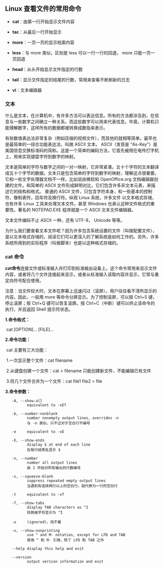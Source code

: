## Linux 查看文件的常用命令

- **cat**：由第一行开始显示文件内容

- **tac**：从最后一行开始显示

- **more**：一页一页的显示档案内容

- **less**：与 more 类似，区别是 less 可以一行一行的回退， more 只能一页一页回退

- **head**：从头开始显示文件指定的行数

- **tail**：显示文件指定的结尾的行数，常用来查看不断刷新的日志

- **vi**：文本编辑器

  

### 文本

什么是文本，在计算机中，有许多方法可以表达信息。所有的方法都涉及到，在信息与一些数字之间确立一种关系，而这些数字可以用来代表信息。毕竟，计算机只能理解数字，这样所有的数据都被转换成数指来表示。

有些数值表达法非常复杂（例如压缩的视频文件），而其他的就相等简单。最早也是最简单的一综合功能表达法，叫做 ASCII 文本。 ASCII（发音是 “As-Key”）是美国信息交换标准码的简称。这是一个简单的编码方法，它首先被用在电传打字机上，用来实现键盘字符到数字的映射。

文本是简单的字符与数字之间的一对一映射，它非常紧凑。五十个字符的文本翻译成五十个字节的数据。文本只是包含简单的字符到数字的映射，理解这点很重要。它和一些文字处理器文档不一样。比如说由微软和 OpenOffice.org 文档编辑器创建的文件。和简单的 ASCII 文件形成鲜明对比，它们包含许多非文本元素，来描述它的结构和格式。 普通的 ASCII 文件，只包含字符本身，和一些基本的控制符，像制表符，回车符及换行符。纵观 Linux 系统，许多文件 以文本格式存储，也有许多 Linux 工具来处理文本文件。甚至 Windows 也承认这种文件格式的重要性。著名的 NOTEPAD.EXE 程序就是一个 ASCII 文本文件编辑器。

文本文件编码不止 ASCII 一种，还有 UTF-8， Unicode 等等。

为什么我们要查看文本文件呢？因为许多包含系统设置的文件（叫做配置文件），是以文本格式存储的，阅读它们可以更深入的了解系统是如何工作的。另外，许多系统所用到的实际程序（叫做脚本）也是以这种格式存储的。



### cat 命令

**cat命令**连接文件或标准输入并打印到标准输出设备上。这个命令常用来显示文件内容，或者将几个文件连接起来显示，或者从标准输入读取内容并显示，它常与重定向符号配合使用。

注意：当文件较大时，文本在屏幕上迅速闪过（滚屏），用户往往看不清所显示的内容。因此，一般用 more 等命令分屏显示。为了控制滚屏，可以按 Ctrl+S 键，停止滚屏；按 Ctrl+Q 键可以恢复滚屏。按 Ctrl+C（中断）键可以终止该命令的执行，并且返回 Shell 提示符状态。

**1.命令格式：**

​	cat [OPTION]... [FILE]...



**2.命令功能：**

​	cat 主要有三大功能：

​		1.一次显示整个文件：cat	filename		

​		2.从键盘创建一个文件：cat	>	filename	只能创建新文件，不能编辑已有文件

​		3.将几个文件合并为一个文件：cat	file1	file2	>	file



**3.命令参数：**

	   -A, --show-all
	          equivalent to -vET
	
	   -b, --number-nonblank
	          number nonempty output lines, overrides -n
	          与 -n 类似，只不过对于空白行不编号
	
	   -e     equivalent to -vE
	
	   -E, --show-ends
	          display $ at end of each line
	          在每行结束处显示 $
	
	   -n, --number
	          number all output lines
	          由 1 开始对所有输出的行数编号
	
	   -s, --squeeze-blank
	          suppress repeated empty output lines
	          当遇到有连续两行以上的空白行，就代换为一行的空白行
	
	   -t     equivalent to -vT
	
	   -T, --show-tabs
	          display TAB characters as ^I
	          将跳格字符显示为 ^I
	
	   -u     (ignored)，找不着
	
	   -v, --show-nonprinting
	          use ^ and M- notation, except for LFD and TAB
	          使用 ^ 和 M- 引用，除了 LFD 和 TAB 之外 
	
	   --help display this help and exit
	
	   --version
	          output version information and exit
